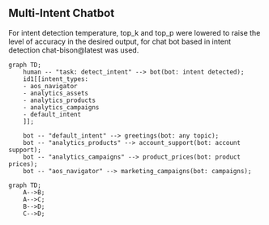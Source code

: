 ## Multi-Intent Chatbot

For intent detection temperature, top_k and top_p were lowered to raise the level of accuracy in the desired output, for chat bot based in intent detection chat-bison@latest was used.

```mermaid
graph TD;
    human -- "task: detect_intent" --> bot(bot: intent detected);
    id1[[intent_types:
    - aos_navigator
    - analytics_assets
    - analytics_products
    - analytics_campaigns
    - default_intent
    ]];

    bot -- "default_intent" --> greetings(bot: any topic);
    bot -- "analytics_products" --> account_support(bot: account support);
    bot -- "analytics_campaigns" --> product_prices(bot: product prices);
    bot -- "aos_navigator" --> marketing_campaigns(bot: campaigns);
```

```mermaid
graph TD;
    A-->B;
    A-->C;
    B-->D;
    C-->D;
```
